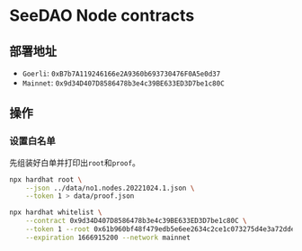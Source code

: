 # SeeDAO Node contracts

## 部署地址

- `Goerli`: `0xB7b7A119246166e2A9360b693730476F0A5e0d37`
- `Mainnet`: `0x9d34D407D8586478b3e4c39BE633ED3D7be1c80C`


## 操作

### 设置白名单

先组装好白单并打印出`root`和`proof`。
```bash
npx hardhat root \
    --json ../data/no1.nodes.20221024.1.json \
    --token 1 > data/proof.json
```

```bash
npx hardhat whitelist \
    --contract 0x9d34D407D8586478b3e4c39BE633ED3D7be1c80C \
    --token 1 --root 0x61b960bf48f479edb5e6ee2634c2ce1c073275d4e3a72ddea58e0d8747ae5fce \
    --expiration 1666915200 --network mainnet
```